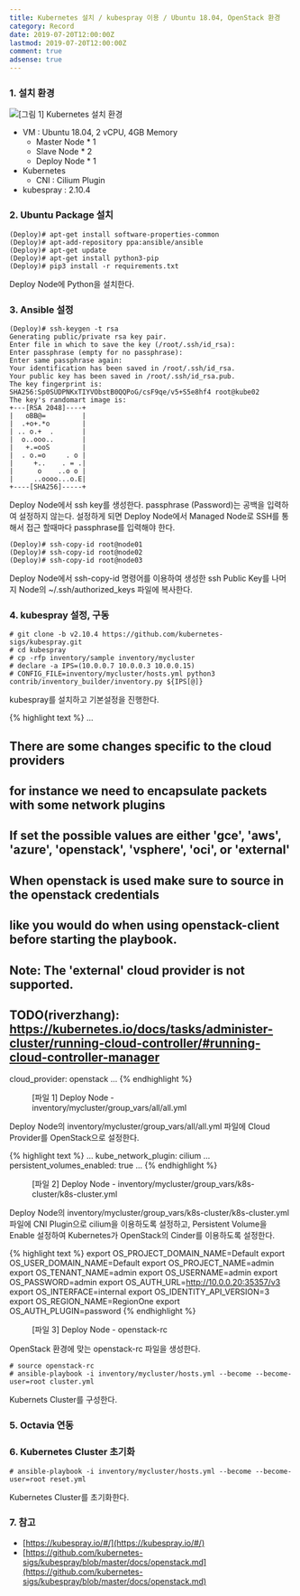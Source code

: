 ```yaml
---
title: Kubernetes 설치 / kubespray 이용 / Ubuntu 18.04, OpenStack 환경
category: Record
date: 2019-07-20T12:00:00Z
lastmod: 2019-07-20T12:00:00Z
comment: true
adsense: true
---
```


### 1. 설치 환경

![[그림 1] Kubernetes 설치 환경]({{site.baseurl}}/images/record/Kubernetes_kubespray_Ubuntu_18.04_OpenStack/Environment.PNG)

* VM : Ubuntu 18.04, 2 vCPU, 4GB Memory
  * Master Node * 1
  * Slave Node * 2
  * Deploy Node * 1
* Kubernetes
  * CNI : Cilium Plugin
* kubespray : 2.10.4

### 2. Ubuntu Package 설치

~~~
(Deploy)# apt-get install software-properties-common
(Deploy)# apt-add-repository ppa:ansible/ansible
(Deploy)# apt-get update
(Deploy)# apt-get install python3-pip
(Deploy)# pip3 install -r requirements.txt
~~~

Deploy Node에 Python을 설치한다.

### 3. Ansible 설정

~~~
(Deploy)# ssh-keygen -t rsa
Generating public/private rsa key pair.
Enter file in which to save the key (/root/.ssh/id_rsa):
Enter passphrase (empty for no passphrase):
Enter same passphrase again:
Your identification has been saved in /root/.ssh/id_rsa.
Your public key has been saved in /root/.ssh/id_rsa.pub.
The key fingerprint is:
SHA256:Sp0SUDPNKxTIYVObstB0QQPoG/csF9qe/v5+S5e8hf4 root@kube02
The key's randomart image is:
+---[RSA 2048]----+
|   oBB@=         |
|  .+o+.*o        |
| .. o.+  .       |
|  o..ooo..       |
|   +.=ooS        |
|  . o.=o     . o |
|     +..    . = .|
|      o    ..o o |
|     ..oooo...o.E|
+----[SHA256]-----+
~~~

Deploy Node에서 ssh key를 생성한다. passphrase (Password)는 공백을 입력하여 설정하지 않는다. 설정하게 되면 Deploy Node에서 Managed Node로 SSH를 통해서 접근 할때마다 passphrase를 입력해야 한다.

~~~
(Deploy)# ssh-copy-id root@node01
(Deploy)# ssh-copy-id root@node02
(Deploy)# ssh-copy-id root@node03
~~~

Deploy Node에서 ssh-copy-id 명령어를 이용하여 생성한 ssh Public Key를 나머지 Node의 ~/.ssh/authorized_keys 파일에 복사한다.

### 4. kubespray 설정, 구동

~~~
# git clone -b v2.10.4 https://github.com/kubernetes-sigs/kubespray.git
# cd kubespray
# cp -rfp inventory/sample inventory/mycluster
# declare -a IPS=(10.0.0.7 10.0.0.3 10.0.0.15)
# CONFIG_FILE=inventory/mycluster/hosts.yml python3 contrib/inventory_builder/inventory.py ${IPS[@]}
~~~

kubespray를 설치하고 기본설정을 진행한다.

{% highlight text %}
...
## There are some changes specific to the cloud providers
## for instance we need to encapsulate packets with some network plugins
## If set the possible values are either 'gce', 'aws', 'azure', 'openstack', 'vsphere', 'oci', or 'external'
## When openstack is used make sure to source in the openstack credentials
## like you would do when using openstack-client before starting the playbook.
## Note: The 'external' cloud provider is not supported.
## TODO(riverzhang): https://kubernetes.io/docs/tasks/administer-cluster/running-cloud-controller/#running-cloud-controller-manager
cloud_provider: openstack
...
{% endhighlight %}
<figure>
<figcaption class="caption">[파일 1] Deploy Node - inventory/mycluster/group_vars/all/all.yml</figcaption>
</figure>

Deploy Node의 inventory/mycluster/group_vars/all/all.yml 파일에 Cloud Provider를 OpenStack으로 설정한다.

{% highlight text %}
...
kube_network_plugin: cilium
...
persistent_volumes_enabled: true
...
{% endhighlight %}
<figure>
<figcaption class="caption">[파일 2] Deploy Node - inventory/mycluster/group_vars/k8s-cluster/k8s-cluster.yml</figcaption>
</figure>

Deploy Node의 inventory/mycluster/group_vars/k8s-cluster/k8s-cluster.yml 파일에 CNI Plugin으로 cilium을 이용하도록 설정하고, Persistent Volume을 Enable 설정하여 Kubernetes가 OpenStack의 Cinder를 이용하도록 설정한다.

{% highlight text %}
export OS_PROJECT_DOMAIN_NAME=Default
export OS_USER_DOMAIN_NAME=Default
export OS_PROJECT_NAME=admin
export OS_TENANT_NAME=admin
export OS_USERNAME=admin
export OS_PASSWORD=admin
export OS_AUTH_URL=http://10.0.0.20:35357/v3
export OS_INTERFACE=internal
export OS_IDENTITY_API_VERSION=3
export OS_REGION_NAME=RegionOne
export OS_AUTH_PLUGIN=password
{% endhighlight %}
<figure>
<figcaption class="caption">[파일 3] Deploy Node - openstack-rc</figcaption>
</figure>

OpenStack 환경에 맞는 openstack-rc 파일을 생성한다.

~~~
# source openstack-rc
# ansible-playbook -i inventory/mycluster/hosts.yml --become --become-user=root cluster.yml
~~~

Kubernets Cluster를 구성한다.

### 5. Octavia 연동

### 6. Kubernetes Cluster 초기화

~~~
# ansible-playbook -i inventory/mycluster/hosts.yml --become --become-user=root reset.yml
~~~

Kubernetes Cluster를 초기화한다.

### 7. 참고

* [https://kubespray.io/#/](https://kubespray.io/#/)
* [https://github.com/kubernetes-sigs/kubespray/blob/master/docs/openstack.md](https://github.com/kubernetes-sigs/kubespray/blob/master/docs/openstack.md)